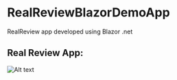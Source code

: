 # RealReviewBlazorDemoApp
RealReview app developed using Blazor .net

## Real Review App: ##
![Alt text](RealReview/RealReview/Realreview.png?raw=true "Real Review")
